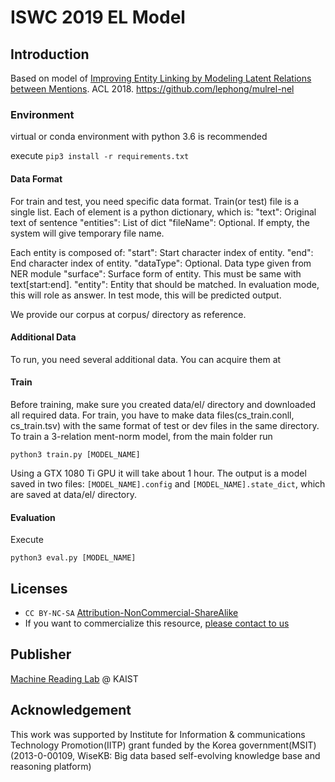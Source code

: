 # ISWC 2019 EL Model

## Introduction

Based on model of [Improving Entity Linking by 
Modeling Latent Relations between Mentions](https://arxiv.org/pdf/1804.10637.pdf). ACL 2018. 
<https://github.com/lephong/mulrel-nel> 

### Environment

virtual or conda environment with python 3.6 is recommended

execute `pip3 install -r requirements.txt`

#### Data Format

For train and test, you need specific data format.
Train(or test) file is a single list. Each of element is a python dictionary, which is:
	"text": Original text of sentence
	"entities": List of dict
	"fileName": Optional. If empty, the system will give temporary file name.

Each entity is composed of:
	"start": Start character index of entity.
	"end": End character index of entity.
	"dataType": Optional. Data type given from NER module
	"surface": Surface form of entity. This must be same with text[start:end].
	"entity": Entity that should be matched. In evaluation mode, this will role as answer. In test mode, this will be predicted output.

We provide our corpus at corpus/ directory as reference.

#### Additional Data

To run, you need several additional data. You can acquire them at 


#### Train

Before training, make sure you created data/el/ directory and downloaded all required data.
For train, you have to make data files(cs_train.conll, cs_train.tsv) with the same format of test or dev files in the same directory.
To train a 3-relation ment-norm model, from the main folder run 

    python3 train.py [MODEL_NAME]
 
Using a GTX 1080 Ti GPU it will take about 1 hour. The output is a model saved in two files: 
`[MODEL_NAME].config` and `[MODEL_NAME].state_dict`, which are saved at data/el/ directory.

#### Evaluation

Execute

    python3 eval.py [MODEL_NAME]

## Licenses
* `CC BY-NC-SA` [Attribution-NonCommercial-ShareAlike](https://creativecommons.org/licenses/by-nc-sa/2.0/)
* If you want to commercialize this resource, [please contact to us](http://mrlab.kaist.ac.kr/contact)

## Publisher
[Machine Reading Lab](http://mrlab.kaist.ac.kr/) @ KAIST

## Acknowledgement
This work was supported by Institute for Information & communications Technology Promotion(IITP) grant funded by the Korea government(MSIT) (2013-0-00109, WiseKB: Big data based self-evolving knowledge base and reasoning platform)